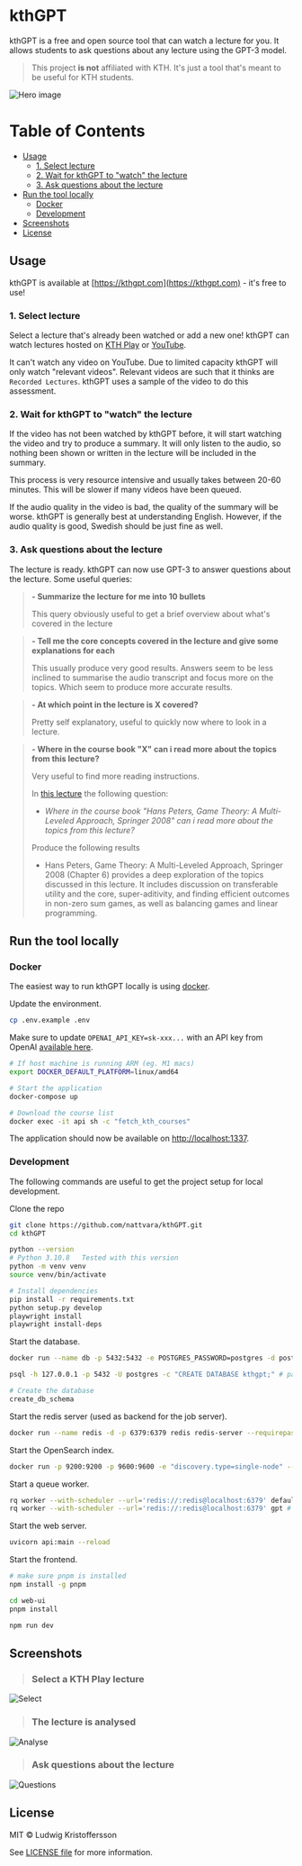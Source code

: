 # kthGPT <!-- omit in toc -->

kthGPT is a free and open source tool that can watch a lecture for you. It allows students to ask questions about any lecture using the GPT-3 model.

> This project **is not** affiliated with KTH. It's just a tool that's meant to be useful for KTH students.

![Hero image](docs/img/hero.png)

# Table of Contents <!-- omit in toc -->

- [Usage](#usage)
  - [1. Select lecture](#1-select-lecture)
  - [2. Wait for kthGPT to "watch" the lecture](#2-wait-for-kthgpt-to-watch-the-lecture)
  - [3. Ask questions about the lecture](#3-ask-questions-about-the-lecture)
- [Run the tool locally](#run-the-tool-locally)
  - [Docker](#docker)
  - [Development](#development)
- [Screenshots](#screenshots)
- [License](#license)

## Usage

kthGPT is available at [https://kthgpt.com](https://kthgpt.com) - it's free to use!

### 1. Select lecture

Select a lecture that's already been watched or add a new one! kthGPT can watch lectures hosted on [KTH Play](https://play.kth.se/) or [YouTube](https://youtube.com).

It can't watch any video on YouTube. Due to limited capacity kthGPT will only watch "relevant videos". Relevant videos are such that it thinks are `Recorded Lectures`. kthGPT uses a sample of the video to do this assessment.

### 2. Wait for kthGPT to "watch" the lecture

If the video has not been watched by kthGPT before, it will start watching the video and try to produce a summary. It will only listen to the audio, so nothing been shown or written in the lecture will be included in the summary.

This process is very resource intensive and usually takes between 20-60 minutes. This will be slower if many videos have been queued.

If the audio quality in the video is bad, the quality of the summary will be worse. kthGPT is generally best at understanding English. However, if the audio quality is good, Swedish should be just fine as well.

### 3. Ask questions about the lecture

The lecture is ready. kthGPT can now use GPT-3 to answer questions about the lecture. Some useful queries:

> **- Summarize the lecture for me into 10 bullets**
>
> This query obviously useful to get a brief overview about what's covered in the lecture

> **- Tell me the core concepts covered in the lecture and give some explanations for each**
>
> This usually produce very good results. Answers seem to be less inclined to summarise the audio transcript and focus more on the topics. Which seem to produce more accurate results.

> **- At which point in the lecture is X covered?**
>
> Pretty self explanatory, useful to quickly now where to look in a lecture.

> **- Where in the course book "X" can i read more about the topics from this lecture?**
>
> Very useful to find more reading instructions.
>
> In [this lecture](https://kthgpt.com/questions/lectures/0_xkulq3st/en) the following question:
>
> - _Where in the course book "Hans Peters, Game Theory: A Multi-Leveled Approach, Springer 2008" can i read more about the topics from this lecture?_
>
> Produce the following results
> - Hans Peters, Game Theory: A Multi-Leveled Approach, Springer 2008 (Chapter 6) provides a deep exploration of the topics discussed in this lecture. It includes discussion on transferable utility and the core, super-aditivity, and finding efficient outcomes in non-zero sum games, as well as balancing games and linear programming.
>

## Run the tool locally

### Docker

The easiest way to run kthGPT locally is using [docker](https://www.docker.com/).

Update the environment.

```bash
cp .env.example .env
```

Make sure to update `OPENAI_API_KEY=sk-xxx...` with an API key from OpenAI [available here](https://platform.openai.com/account/api-keys).


```bash
# If host machine is running ARM (eg. M1 macs)
export DOCKER_DEFAULT_PLATFORM=linux/amd64

# Start the application
docker-compose up

# Download the course list
docker exec -it api sh -c "fetch_kth_courses"
```

The application should now be available on [http://localhost:1337](http://localhost:1337).

### Development

The following commands are useful to get the project setup for local development.

Clone the repo

```bash
git clone https://github.com/nattvara/kthGPT.git
cd kthGPT
```

```bash
python --version
# Python 3.10.8   Tested with this version
python -m venv venv
source venv/bin/activate

# Install dependencies
pip install -r requirements.txt
python setup.py develop
playwright install
playwright install-deps
```

Start the database.

```bash
docker run --name db -p 5432:5432 -e POSTGRES_PASSWORD=postgres -d postgres

psql -h 127.0.0.1 -p 5432 -U postgres -c "CREATE DATABASE kthgpt;" # password: postgres

# Create the database
create_db_schema
```

Start the redis server (used as backend for the job server).

```bash
docker run --name redis -d -p 6379:6379 redis redis-server --requirepass redis
```

Start the OpenSearch index.

```bash
docker run -p 9200:9200 -p 9600:9600 -e "discovery.type=single-node" --name opensearch -d opensearchproject/opensearch:latest
```

Start a queue worker.

```bash
rq worker --with-scheduler --url='redis://:redis@localhost:6379' default download extract transcribe summarise monitoring approval metadata
rq worker --with-scheduler --url='redis://:redis@localhost:6379' gpt # gpt queue must run on at least one separate worker
```

Start the web server.

```bash
uvicorn api:main --reload
```

Start the frontend.

```bash
# make sure pnpm is installed
npm install -g pnpm

cd web-ui
pnpm install

npm run dev
```

## Screenshots

> ### Select a KTH Play lecture

![Select](docs/img/select.png)

> ### The lecture is analysed

![Analyse](docs/img/analyse.png)

> ### Ask questions about the lecture

![Questions](docs/img/question.png)

## License

MIT © Ludwig Kristoffersson

See [LICENSE file](LICENSE) for more information.

